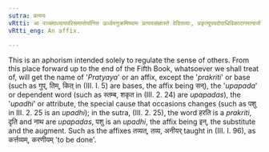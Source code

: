 ```yaml
---
sutra: प्रत्ययः
vRtti: आ पञ्चमाध्यायपरिसमाप्तेर्यानित ऊर्ध्वमनुक्रमिष्यामः प्रत्ययसंज्ञास्ते वेदितव्याः, प्रकृत्युपपदोपाधिविकारागमान्वर्जयित्वा ॥
vRtti_eng: An affix.

---
```

This is an aphorism intended solely to regulate the sense of others. From this place forward up to the end of the Fifth Book, whatsoever we shall treat of, will get the name of '_Pratyaya_' or an affix, except the '_prakriti_' or base (such as गुप्, तिम्, कित् in (III. I. 5) are bases, the affix being सन्), the '_upapada_' or dependent word (such as स्तम्ब, शकृत in (III. 2. 24) are _upapadas_), the '_upadhi_' or attribute, the special cause that occasions changes (such as पशु in III. 2. 25 is an _upadhi_); in the sutra, (III. 2. 25), the word हरति is a _prakriti_, दृति and नाथ are _upapadas_, पशु is an _upadhi_, the affix being इन्, the substitute and the augment. Such as the affixes तव्यत्, तव्य, अनीयर् taught in (III. I. 96), as कर्त्तव्यम्, करणीयम् 'to be done'.